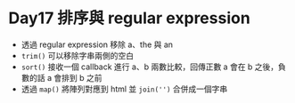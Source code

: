 # Day17 排序與 regular expression

* 透過 regular expression 移除 a、the 與 an
* ```trim()``` 可以移除字串兩側的空白
* ```sort()``` 接收一個 callback 進行 a、b 兩數比較，回傳正數 a 會在 b 之後，負數的話 a 會排到 b 之前
* 透過 ```map()``` 將陣列對應到 html 並 ```join('')``` 合併成一個字串
